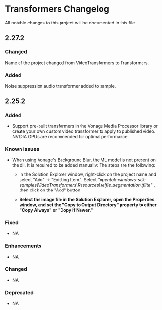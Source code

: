 # Transformers Changelog

All notable changes to this project will be documented in this file.

## 2.27.2

### Changed
Name of the project changed from VideoTransformers to Transformers.

### Added
Noise suppression audio transformer added to sample.

## 2.25.2

### Added

- Support pre-built transformers in the Vonage Media Processor library or create your own custom video transformer to apply to published video. NVIDIA GPUs are recommended for optimal performance.

### Known issues

- When using Vonage's Background Blur, the ML model is not present on the dll. It is required to be added manually: The steps are the following:
  - In the Solution Explorer window, right-click on the project name and select "Add" → "Existing Item.". Select _"opentok-windows-sdk-samples\VideoTransformers\Resources\selfie_segmentation.tflite"_ , then click on the "Add" button.

  - __Select the image file in the Solution Explorer, open the Properties window, and set the "Copy to Output Directory" property to either "Copy Always" or "Copy if Newer."__

### Fixed

- NA

### Enhancements

- NA

### Changed

- NA

### Deprecated

- NA
